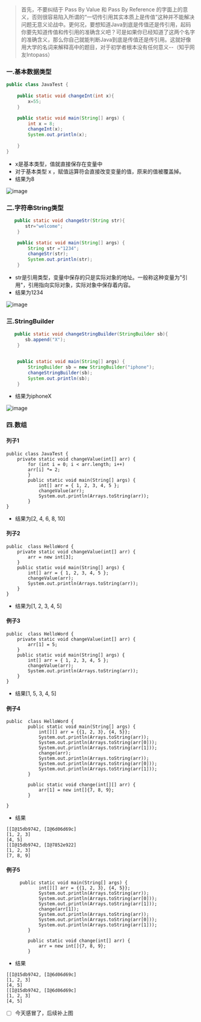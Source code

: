 > 首先，不要纠结于 Pass By Value 和 Pass By Reference 的字面上的意义，否则很容易陷入所谓的“一切传引用其实本质上是传值”这种并不能解决问题无意义论战中。更何况，要想知道Java到底是传值还是传引用，起码你要先知道传值和传引用的准确含义吧？可是如果你已经知道了这两个名字的准确含义，那么你自己就能判断Java到底是传值还是传引用。这就好像用大学的名词来解释高中的题目，对于初学者根本没有任何意义--（知乎网友Intopass）





### 一.基本数据类型

```java
public class JavaTest {
 
    public static void changeInt(int x){
        x=55;
    }

    public static void main(String[] args) {
    	int x = 8;
        changeInt(x);
        System.out.println(x);
        
    }
}
```

- x是基本类型，值就直接保存在变量中
- 对于基本类型 x ，赋值运算符会直接改变变量的值，原来的值被覆盖掉。
- 结果为8


![image](http://p0wnvdgrj.bkt.clouddn.com/int_passvalue.png)

### 二.字符串String类型

```java
   public static void changeStr(String str){
       str="welcome";
    }

    public static void main(String[] args) {
    	String str ="1234";
    	changeStr(str);
        System.out.println(str);
    }
```
- str是引用类型，变量中保存的只是实际对象的地址。一般称这种变量为"引用"，引用指向实际对象，实际对象中保存着内容。
- 结果为1234

![image](http://p0wnvdgrj.bkt.clouddn.com/string.png)

### 三.StringBuilder

```java
   public static void changeStringBuilder(StringBuilder sb){
	   sb.append("X");
    }


    public static void main(String[] args) {
    	StringBuilder sb = new StringBuilder("iphone");
    	changeStringBuilder(sb);
        System.out.println(sb);
    }
```
- 结果为iphoneX

![image](http://p0wnvdgrj.bkt.clouddn.com/sb.png)

### 四.数组
#### 列子1
```
public class JavaTest {	
	private static void changeValue(int[] arr) {
		for (int i = 0; i < arr.length; i++)
		arr[i] *= 2;
		}
		public static void main(String[] args) {
		    int[] arr = { 1, 2, 3, 4, 5 };	
		    changeValue(arr);
		    System.out.println(Arrays.toString(arr));
		}
}
```
- 结果为[2, 4, 6, 8, 10]

#### 列子2
```
public  class HelloWord {
	private static void changeValue(int[] arr) {
		arr = new int[3];
	}
	public static void main(String[] args) {
		int[] arr = { 1, 2, 3, 4, 5 };	
		changeValue(arr);
		System.out.println(Arrays.toString(arr));
	}
}
```
- 结果为[1, 2, 3, 4, 5]

#### 例子3
```
public  class HelloWord {
	private static void changeValue(int[] arr) {
		arr[1] = 5;
	}
	public static void main(String[] args) {
		int[] arr = { 1, 2, 3, 4, 5 };	
		changeValue(arr);
		System.out.println(Arrays.toString(arr));
	}
}
```
- 结果[1, 5, 3, 4, 5]

#### 例子4
```
public  class HelloWord {
	    public static void main(String[] args) {
	        int[][] arr = {{1, 2, 3}, {4, 5}};
	        System.out.println(Arrays.toString(arr));
	        System.out.println(Arrays.toString(arr[0]));
	        System.out.println(Arrays.toString(arr[1]));
	        change(arr);
	        System.out.println(Arrays.toString(arr));
	        System.out.println(Arrays.toString(arr[0]));
	        System.out.println(Arrays.toString(arr[1]));
	    }

	    public static void change(int[][] arr) {
	        arr[1] = new int[]{7, 8, 9};
	    }
	
}

```
- 结果
```
[[I@15db9742, [I@6d06d69c]
[1, 2, 3]
[4, 5]
[[I@15db9742, [I@7852e922]
[1, 2, 3]
[7, 8, 9]
```
#### 例子5

```
	 public static void main(String[] args) {
	        int[][] arr = {{1, 2, 3}, {4, 5}};
	        System.out.println(Arrays.toString(arr));
	        System.out.println(Arrays.toString(arr[0]));
	        System.out.println(Arrays.toString(arr[1]));
	        change(arr[1]);
	        System.out.println(Arrays.toString(arr));
	        System.out.println(Arrays.toString(arr[0]));
	        System.out.println(Arrays.toString(arr[1]));
	    }

	    public static void change(int[] arr) {
	        arr = new int[]{7, 8, 9};
	    }
```
- 结果

```
[[I@15db9742, [I@6d06d69c]
[1, 2, 3]
[4, 5]
[[I@15db9742, [I@6d06d69c]
[1, 2, 3]
[4, 5]
```

- [ ] 今天感冒了，后续补上图